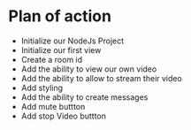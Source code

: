 # Plan of action

- Initialize our NodeJs Project
- Initialize our first view
- Create a room id
- Add the ability to view our own video
- Add the ability to allow to stream their video
- Add styling
- Add the ability to create messages
- Add mute buttton
- Add stop Video buttton
